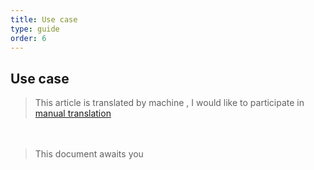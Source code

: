 ```yaml
---
title: Use case
type: guide
order: 6
---
```


## Use case

> This article is translated by machine , I would like to participate in [manual translation](https://github.com/catlib/en.catlib.io/blob/master/src/v1/guide/use.md)

　
> This document awaits you